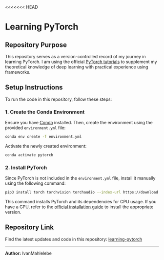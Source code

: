 <<<<<<< HEAD
# Learning PyTorch

## Repository Purpose

This repository serves as a version-controlled record of my journey in learning PyTorch. I am using the official [PyTorch tutorials](https://pytorch.org/tutorials/index.html) to supplement my theoretical knowledge of deep learning with practical experience using frameworks.

## Setup Instructions

To run the code in this repository, follow these steps:

### 1. Create the Conda Environment

Ensure you have [Conda](https://docs.conda.io/en/latest/) installed. Then, create the environment using the provided `environment.yml` file:

```sh
conda env create -f environment.yml
```

Activate the newly created environment:

```sh
conda activate pytorch
```

### 2. Install PyTorch

Since PyTorch is not included in the `environment.yml` file, install it manually using the following command:

```sh
pip3 install torch torchvision torchaudio --index-url https://download.pytorch.org/whl/cpu
```

This command installs PyTorch and its dependencies for CPU usage. If you have a GPU, refer to the [official installation guide](https://pytorch.org/get-started/locally/) to install the appropriate version.

## Repository Link

Find the latest updates and code in this repository: [learning-pytorch](https://github.com/IvanMahlelebe/learning-pytorch.git)


---
**Author:** IvanMahlelebe
